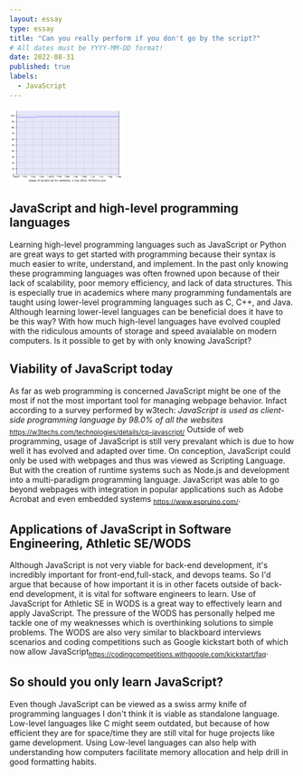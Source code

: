 ```yaml
---
layout: essay
type: essay
title: "Can you really perform if you don't go by the script?"
# All dates must be YYYY-MM-DD format!
date: 2022-08-31
published: true
labels:
  - JavaScript
---
```


<img width="200px" class="rounded float-start pe-4" src="../img/JS-usage.png">

## JavaScript and high-level programming languages

Learning high-level programming languages such as JavaScript or Python are great ways to get started with programming because their syntax is much easier to write, understand, and implement. In the past only knowing these programming languages was often frowned upon because of their lack of scalability, poor memory efficiency, and lack of data structures. This is especially true in academics where many programming fundamentals are taught using lower-level programming languages such as C, C++, and Java. Although learning lower-level languages can be beneficial does it have to be this way? With how much high-level languages have evolved coupled with the ridiculous amounts of storage and speed avaialable on modern computers. Is it possible to get by with only knowing JavaScript?

##  Viability of JavaScript today

As far as web programming is concerned JavaScript might be one of the most if not the most important tool for managing webpage behavior. Infact according to a survey performed by w3tech:
*JavaScript is used as client-side programming language by 98.0% of all the websites* <sub>https://w3techs.com/technologies/details/cp-javascript/</sub>
Outside of web programming, usage of JavaScript is still very prevalant which is due to how well it has evolved and adapted over time. On conception, JavaScript could only be used with webpages and thus was viewed as Scripting Language. But with the creation of runtime systems such as Node.js and development into a multi-paradigm programming language. JavaScript was able to go beyond webpages with integration in popular applications such as Adobe Acrobat and even embedded systems <sub>https://www.espruino.com/</sub>.  

## Applications of JavaScript in Software Engineering, Athletic SE/WODS 

Although JavaScript is not very viable for back-end development, it's incredibly important for front-end,full-stack, and devops teams. So I'd argue that because of how important it is in other facets outside of back-end development, it is vital for software engineers to learn. Use of JavaScript for Athletic SE in WODS is a great way to effectively learn and apply JavaScript. The pressure of the WODS has personally helped me tackle one of my weaknesses which is overthinking solutions to simple problems. The WODS are also very similar to blackboard interviews scenarios and coding competitions such as Google kickstart both of which now allow JavaScript<sub>https://codingcompetitions.withgoogle.com/kickstart/faq</sub>.  

## So should you only learn JavaScript?

Even though JavaScript can be viewed as a swiss army knife of programming languages I don't think it is viable as standalone language. Low-level languages like C might seem outdated, but because of how efficient they are for space/time they are still vital for huge projects like game development. Using Low-level languages can also help with understanding how computers facilitate memory allocation and help drill in good formatting habits.
